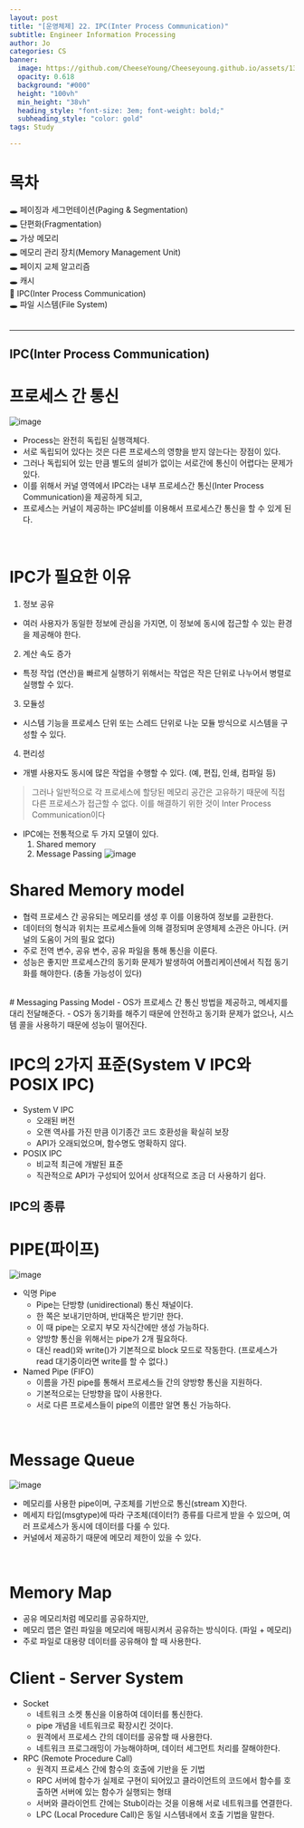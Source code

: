```yaml
---
layout: post
title: "[운영체제] 22. IPC(Inter Process Communication)"
subtitle: Engineer Information Processing
author: Jo
categories: CS
banner:
  image: https://github.com/CheeseYoung/Cheeseyoung.github.io/assets/132384527/0a3cd033-ab46-4931-9c87-7b714dbc3a33
  opacity: 0.618
  background: "#000"
  height: "100vh"
  min_height: "38vh"
  heading_style: "font-size: 3em; font-weight: bold;"
  subheading_style: "color: gold"
tags: Study

---
```


# 목차
🕳 페이징과 세그먼테이션(Paging & Segmentation) <br>
🕳 단편화(Fragmentation) <br>
🕳 가상 메모리 <br>
🕳 메모리 관리 장치(Memory Management Unit) <br>
🕳 페이지 교체 알고리즘 <br>
🕳 캐시 <br>
📌 IPC(Inter Process Communication) <br>
🕳 파일 시스템(File System) <br>
<br>
<hr>


## IPC(Inter Process Communication)
# 프로세스 간 통신
![image](https://github.com/CheeseYoung/Cheeseyoung.github.io/assets/132384527/0a3cd033-ab46-4931-9c87-7b714dbc3a33)
- Process는 완전히 독립된 실행객체다.
- 서로 독립되어 있다는 것은 다른 프로세스의 영향을 받지 않는다는 장점이 있다.
- 그러나 독립되어 있는 만큼 별도의 설비가 없이는 서로간에 통신이 어렵다는 문제가 있다.
- 이를 위해서 커널 영역에서 IPC라는 내부 프로세스간 통신(Inter Process Communication)을 제공하게 되고,
- 프로세스는 커널이 제공하는 IPC설비를 이용해서 프로세스간 통신을 할 수 있게 된다.
<br>

# IPC가 필요한 이유
1. 정보 공유
- 여러 사용자가 동일한 정보에 관심을 가지면, 이 정보에 동시에 접근할 수 있는 환경을 제공해야 한다.
2. 계산 속도 증가
- 특정 작업 (연산)을 빠르게 실행하기 위해서는 작업은 작은 단위로 나누어서 병렬로 실행할 수 있다.
3. 모듈성
- 시스템 기능을 프로세스 단위 또는 스레드 단위로 나눈 모듈 방식으로 시스템을 구성할 수 있다.
4. 편리성
- 개별 사용자도 동시에 많은 작업을 수행할 수 있다. (예, 편집, 인쇄, 컴파일 등)
> 그러나 일반적으로 각 프로세스에 할당된 메모리 공간은 고유하기 때문에 직접 다른 프로세스가 접근할 수 없다.
> 이를 해결하기 위한 것이 Inter Process Communication이다

- IPC에는 전통적으로 두 가지 모델이 있다.
  1. Shared memory
  2. Message Passing
![image](https://github.com/CheeseYoung/Cheeseyoung.github.io/assets/132384527/3160e6ef-ee01-45e4-a65f-2ca90befc1e6)
# Shared Memory model
- 협력 프로세스 간 공유되는 메모리를 생성 후 이를 이용하여 정보를 교환한다.
- 데이터의 형식과 위치는 프로세스들에 의해 결정되며 운영체제 소관은 아니다. (커널의 도움이 거의 필요 없다)
- 주로 전역 변수, 공유 변수, 공유 파일을 통해 통신을 이룬다.
- 성능은 좋지만 프로세스간의 동기화 문제가 발생하여 어플리케이션에서 직접 동기화를 해야한다. (충돌 가능성이 있다)
<br>
# Messaging Passing Model
- OS가 프로세스 간 통신 방법을 제공하고, 메세지를 대리 전달해준다.
- OS가 동기화를 해주기 때문에 안전하고 동기화 문제가 없으나, 시스템 콜을 사용하기 때문에 성능이 떨어진다.


# IPC의 2가지 표준(System V IPC와 POSIX IPC)
- System V IPC
  - 오래된 버전
  - 오랜 역사를 가진 만큼 이기종간 코드 호환성을 확실히 보장
  - API가 오래되었으며, 함수명도 명확하지 않다.
- POSIX IPC
  - 비교적 최근에 개발된 표준
  - 직관적으로 API가 구성되어 있어서 상대적으로 조금 더 사용하기 쉽다.

## IPC의 종류
# PIPE(파이프)
![image](https://github.com/CheeseYoung/Cheeseyoung.github.io/assets/132384527/c258b0b2-0582-46f9-a9d9-1d25082c996d)
- 익명 Pipe
  - Pipe는 단방향 (unidirectional) 통신 채널이다.
  - 한 쪽은 보내기만하며, 반대쪽은 받기만 한다.
  - 이 때 pipe는 오로지 부모 자식간에만 생성 가능하다.
  - 양방향 통신을 위해서는 pipe가 2개 필요하다.
  - 대신 read()와 write()가 기본적으로 block 모드로 작동한다. (프로세스가 read 대기중이라면 write를 할 수 없다.)
- Named Pipe (FIFO)
  - 이름을 가진 pipe를 통해서 프로세스들 간의 양방향 통신을 지원하다.
  - 기본적으로는 단방향을 많이 사용한다.
  - 서로 다른 프로세스들이 pipe의 이름만 알면 통신 가능하다.
<br>

# Message Queue
![image](https://github.com/CheeseYoung/Cheeseyoung.github.io/assets/132384527/a2e6afda-19b1-4e17-b6db-b9dbbdeaa8f7)
- 메모리를 사용한 pipe이며, 구조체를 기반으로 통신(stream X)한다.
- 메세지 타입(msgtype)에 따라 구조체(데이터?) 종류를 다르게 받을 수 있으며, 여러 프로세스가 동시에 데이터를 다룰 수 있다.
- 커널에서 제공하기 때문에 메모리 제한이 있을 수 있다.
<br>

# Memory Map
- 공유 메모리처럼 메모리를 공유하지만,
- 메모리 맵은 열린 파일을 메모리에 매핑시켜서 공유하는 방식이다. (파일 + 메모리)
- 주로 파일로 대용량 데이터를 공유해야 할 때 사용한다.

# Client - Server System
- Socket
  - 네트워크 소켓 통신을 이용하여 데이터를 통신한다.
  - pipe 개념을 네트워크로 확장시킨 것이다.
  - 원격에서 프로세스 간의 데이터를 공유할 때 사용한다.
  - 네트워크 프로그래밍이 가능해야하며, 데이터 세그먼트 처리를 잘해야한다.
- RPC (Remote Procedure Call)
  - 원격지 프로세스 간에 함수의 호출에 기반을 둔 기법
  - RPC 서버에 함수가 실제로 구현이 되어있고 클라이언트의 코드에서 함수를 호출하면 서버에 있는 함수가 실행되는 형태
  - 서버와 클라이언트 간에는 Stub이라는 것을 이용해 서로 네트워크를 연결한다.
  - LPC (Local Procedure Call)은 동일 시스템내에서 호출 기법을 말한다.



















